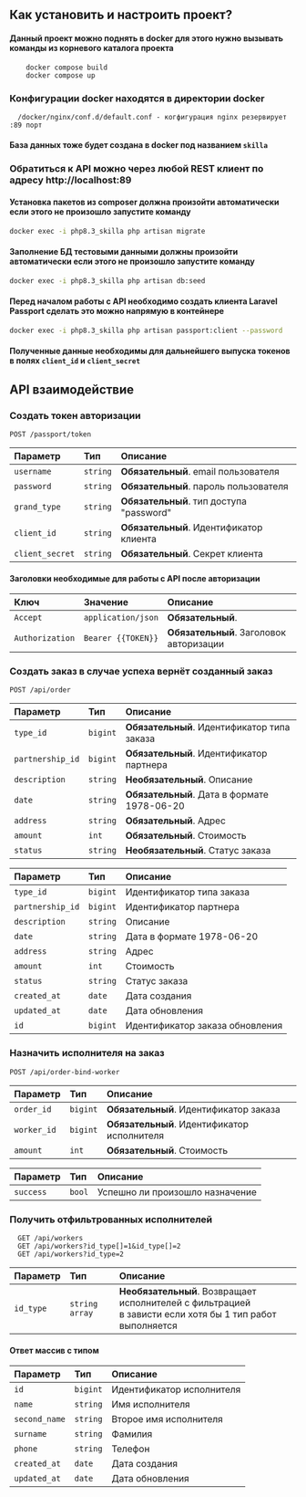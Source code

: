 ## Как установить и настроить проект?

#### Данный проект можно поднять в docker для этого нужно вызывать команды из корневого каталога проекта

```cli
    docker compose build
    docker compose up
```

### Конфигурации docker находятся в директории docker

``` dir
  /docker/nginx/conf.d/default.conf - когфигурация nginx резервирует :89 порт
```

#### База данных тоже будет создана в docker под названием `skilla`

### Обратиться к API можно через любой REST клиент по адресу http://localhost:89

#### Установка пакетов из composer должна произойти автоматически если этого не произошло запустите команду

```bash
docker exec -i php8.3_skilla php artisan migrate
```

#### Заполнение БД тестовыми данными должны произойти автоматически если этого не произошло запустите команду

```bash
docker exec -i php8.3_skilla php artisan db:seed
```

#### Перед началом работы с API необходимо создать клиента Laravel Passport сделать это можно напрямую в контейнере

```bash
docker exec -i php8.3_skilla php artisan passport:client --password
```

#### Полученные данные необходимы для дальнейшего выпуска токенов в полях `client_id` и `client_secret`

## API взаимодействие

### Создать токен авторизации

```http
POST /passport/token
```

| Параметр        | Тип      | Описание                                 |
|:----------------|:---------|:-----------------------------------------|
| `username`      | `string` | **Обязательный**. email пользователя     |
| `password`      | `string` | **Обязательный**. пароль пользователя    |
| `grand_type`    | `string` | **Обязательный**. тип доступа "password" |
| `client_id`     | `string` | **Обязательный**. Идентификатор клиента  |
| `client_secret` | `string` | **Обязательный**. Секрет клиента         |

#### Заголовки необходимые для работы с API после авторизации

| Ключ            | Значение           | Описание                                |
|:----------------|:-------------------|:----------------------------------------|
| `Accept`        | `application/json` | **Обязательный**.                       |
| `Authorization` | `Bearer {{TOKEN}}` | **Обязательный**. Заголовок авторизации |

### Создать заказ в случае успеха вернёт созданный заказ

```http
POST /api/order
```

| Параметр         | Тип      | Описание                                    |
|:-----------------|:---------|:--------------------------------------------|
| `type_id`        | `bigint` | **Обязательный**. Идентификатор типа заказа |
| `partnership_id` | `bigint` | **Обязательный**. Идентификатор партнера    |
| `description`    | `string` | **Необязательный**. Описание                |
| `date`           | `string` | **Обязательный**. Дата в формате 1978-06-20 |
| `address`        | `string` | **Обязательный**. Адрес                     |
| `amount`         | `int`    | **Обязательный**. Стоимость                 |
| `status`         | `string` | **Необязательный**. Статус заказа           |

| Параметр         | Тип      | Описание                        |
|:-----------------|:---------|:--------------------------------|
| `type_id`        | `bigint` | Идентификатор типа заказа       |
| `partnership_id` | `bigint` | Идентификатор партнера          |
| `description`    | `string` | Описание                        |
| `date`           | `string` | Дата в формате 1978-06-20       |
| `address`        | `string` | Адрес                           |
| `amount`         | `int`    | Стоимость                       |
| `status`         | `string` | Статус заказа                   |
| `created_at`     | `date`   | Дата создания                   |
| `updated_at`     | `date`   | Дата обновления                 |
| `id`             | `bigint` | Идентификатор заказа обновления |

### Назначить исполнителя на заказ

```http
POST /api/order-bind-worker
```

| Параметр    | Тип      | Описание                                    |
|:------------|:---------|:--------------------------------------------|
| `order_id`  | `bigint` | **Обязательный**. Идентификатор заказа      |
| `worker_id` | `bigint` | **Обязательный**. Идентификатор исполнителя |
| `amount`    | `int`    | **Обязательный**. Стоимость                 |

| Параметр  | Тип    | Описание                        |
|:----------|:-------|:--------------------------------|
| `success` | `bool` | Успешно ли произошло назначение |

### Получить отфильтрованных исполнителей

```http
  GET /api/workers
  GET /api/workers?id_type[]=1&id_type[]=2
  GET /api/workers?id_type=2
```

| Параметр  | Тип              | Описание                                                                                                       |
|:----------|:-----------------|:---------------------------------------------------------------------------------------------------------------|
| `id_type` | `string` `array` | **Необязательный**. Возвращает исполнителей с фильтрацией </br> в зависти если хотя бы 1 тип работ выполняется |

#### Ответ массив с типом

| Параметр      | Тип      | Описание                  |
|:--------------|:---------|:--------------------------|
| `id`          | `bigint` | Идентификатор исполнителя |
| `name`        | `string` | Имя исполнителя           |
| `second_name` | `string` | Второе имя исполнителя    |
| `surname`     | `string` | Фамилия                   |
| `phone`       | `string` | Телефон                   |
| `created_at`  | `date`   | Дата создания             |
| `updated_at`  | `date`   | Дата обновления           |
